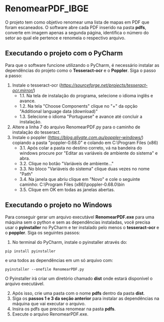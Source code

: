 # RenomearPDF_IBGE
O projeto tem como objetivo renomear uma lista de mapas em PDF que foram escaneados. O software abre cada PDF inserido na pasta **pdfs**, converte em imagem apenas a segunda página, identifica o número do setor ao qual ele pertence e renomeia o respectivo arquivo.
## Executando o projeto com o PyCharm
Para que o software funcione utilizando o PyCharm, é necessário instalar as dependências do projeto como o **Tesseract-ocr** e o **Poppler**. Siga o passo a passo:
1. Instale o tesseract-ocr (_https://sourceforge.net/projects/tesseract-ocr.mirror/_)
   - 1.1. Na tela de instalação do programa, selecione o idioma inglês e avance.
   - 1.2. Na tela "Choose Components" clique no "+" da opção "Additional language data (download)"
   - 1.3. Selecione o idioma "Portuguese" e avance até concluir a instalação.
2. Altere a linha 7 do arquivo RenomearPDF.py para o caminho de instalação do tesseract.
3. Instale o poppler (_https://blog.alivate.com.au/poppler-windows/_) copiando a pasta "poppler-0.68.0" e colando em C:\Program Files (x86)
   - 3.1. Após colar a pasta no destino correto, vá na bandeira do windows procure por "Editar as variáveis de ambiente do sistema" e abra.
   - 3.2. Clique no botão "Variáveis de ambiente..."
   - 3.3. No bloco "Variáveis do sistema" clique duas vezes no nome "Path"
   - 3.4. Na janela que abriu clique em "Novo" e cole o seguinte caminho: C:\Program Files (x86)\poppler-0.68.0\bin
   - 3.5. Clique em OK em todas as janelas abertas.
## Executando o projeto no Windows
Para conseguir gerar um arquivo executável **RenomearPDF.exe** para uma máquina sem o python e sem as dependências instaladas, você precisa usar o **pyinstaller** no PyCharm e ter instalado pelo menos o **tesseract-ocr** e o **poppler**.
Siga os seguintes passos:
1. No terminal do PyCharm, instale o pyinstaller através do:
```
pip install pyinstaller
```
e una todos as dependências em um só arquivo com:
```
pyinstaller --onefile RenomearPDF.py
```
O Pyinstaller irá criar um diretório chamado **dist** onde estará disponível o arquivo executável.

2. Após isso, crie uma pasta com o nome **pdfs** dentro da pasta **dist**.
3. Siga os **passos 1 e 3 da seção anterior** para instalar as dependências na máquina que vai executar o arquivo.
4. Insira os pdfs que precisa renomear na pasta **pdfs**.
5. Execute o arquivo RenomearPDF.exe.
